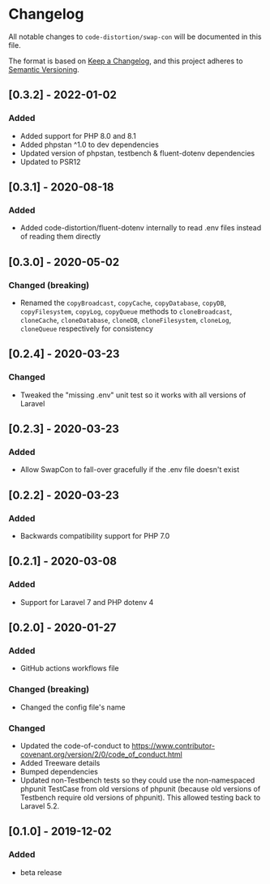 # Changelog

All notable changes to `code-distortion/swap-con` will be documented in this file.

The format is based on [Keep a Changelog](https://keepachangelog.com/en/1.0.0/), and this project adheres to [Semantic Versioning](https://semver.org/spec/v2.0.0.html).



## [0.3.2] - 2022-01-02

### Added
- Added support for PHP 8.0 and 8.1
- Added phpstan ^1.0 to dev dependencies
- Updated version of phpstan, testbench & fluent-dotenv dependencies
- Updated to PSR12



## [0.3.1] - 2020-08-18

### Added
- Added code-distortion/fluent-dotenv internally to read .env files instead of reading them directly



## [0.3.0] - 2020-05-02

### Changed (breaking)
- Renamed the `copyBroadcast`, `copyCache`, `copyDatabase`, `copyDB`, `copyFilesystem`, `copyLog`, `copyQueue` methods to `cloneBroadcast`, `cloneCache`, `cloneDatabase`, `cloneDB`, `cloneFilesystem`, `cloneLog`, `cloneQueue` respectively for consistency



## [0.2.4] - 2020-03-23

### Changed
- Tweaked the "missing .env" unit test so it works with all versions of Laravel



## [0.2.3] - 2020-03-23

### Added
- Allow SwapCon to fall-over gracefully if the .env file doesn't exist



## [0.2.2] - 2020-03-23

### Added
- Backwards compatibility support for PHP 7.0



## [0.2.1] - 2020-03-08

### Added
- Support for Laravel 7 and PHP dotenv 4



## [0.2.0] - 2020-01-27

### Added
- GitHub actions workflows file

### Changed (breaking)
- Changed the config file's name

### Changed
- Updated the code-of-conduct to https://www.contributor-covenant.org/version/2/0/code_of_conduct.html
- Added Treeware details
- Bumped dependencies
- Updated non-Testbench tests so they could use the non-namespaced phpunit TestCase from old versions of phpunit (because old versions of Testbench require old versions of phpunit). This allowed testing back to Laravel 5.2.



## [0.1.0] - 2019-12-02

### Added
- beta release
